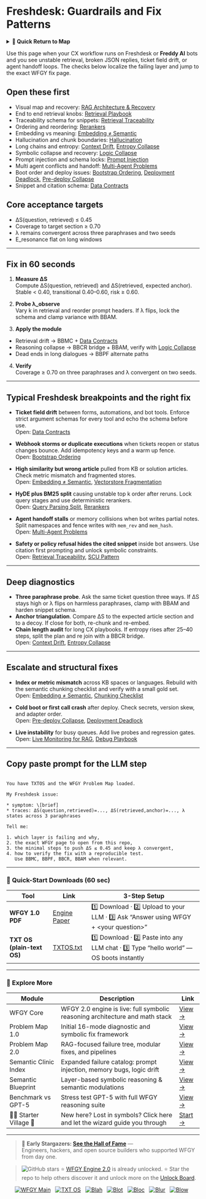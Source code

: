 # Freshdesk: Guardrails and Fix Patterns

<details>
  <summary><strong>🧭 Quick Return to Map</strong></summary>

<br>

  > You are in a sub-page of **Chatbots & CX**.  
  > To reorient, go back here:  
  >
  > - [**Chatbots & CX** — customer dialogue flows and conversational stability](./README.md)  
  > - [**WFGY Global Fix Map** — main Emergency Room, 300+ structured fixes](../README.md)  
  > - [**WFGY Problem Map 1.0** — 16 reproducible failure modes](../../README.md)  
  >
  > Think of this page as a desk within a ward.  
  > If you need the full triage and all prescriptions, return to the Emergency Room lobby.
</details>


Use this page when your CX workflow runs on Freshdesk or **Freddy AI** bots and you see unstable retrieval, broken JSON replies, ticket field drift, or agent handoff loops. The checks below localize the failing layer and jump to the exact WFGY fix page.

## Open these first
- Visual map and recovery: [RAG Architecture & Recovery](https://github.com/onestardao/WFGY/blob/main/ProblemMap/rag-architecture-and-recovery.md)
- End to end retrieval knobs: [Retrieval Playbook](https://github.com/onestardao/WFGY/blob/main/ProblemMap/retrieval-playbook.md)
- Traceability schema for snippets: [Retrieval Traceability](https://github.com/onestardao/WFGY/blob/main/ProblemMap/retrieval-traceability.md)
- Ordering and reordering: [Rerankers](https://github.com/onestardao/WFGY/blob/main/ProblemMap/rerankers.md)
- Embedding vs meaning: [Embedding ≠ Semantic](https://github.com/onestardao/WFGY/blob/main/ProblemMap/embedding-vs-semantic.md)
- Hallucination and chunk boundaries: [Hallucination](https://github.com/onestardao/WFGY/blob/main/ProblemMap/hallucination.md)
- Long chains and entropy: [Context Drift](https://github.com/onestardao/WFGY/blob/main/ProblemMap/context-drift.md), [Entropy Collapse](https://github.com/onestardao/WFGY/blob/main/ProblemMap/entropy-collapse.md)
- Symbolic collapse and recovery: [Logic Collapse](https://github.com/onestardao/WFGY/blob/main/ProblemMap/logic-collapse.md)
- Prompt injection and schema locks: [Prompt Injection](https://github.com/onestardao/WFGY/blob/main/ProblemMap/prompt-injection.md)
- Multi agent conflicts and handoff: [Multi-Agent Problems](https://github.com/onestardao/WFGY/blob/main/ProblemMap/Multi-Agent_Problems.md)
- Boot order and deploy issues: [Bootstrap Ordering](https://github.com/onestardao/WFGY/blob/main/ProblemMap/bootstrap-ordering.md), [Deployment Deadlock](https://github.com/onestardao/WFGY/blob/main/ProblemMap/deployment-deadlock.md), [Pre-deploy Collapse](https://github.com/onestardao/WFGY/blob/main/ProblemMap/predeploy-collapse.md)
- Snippet and citation schema: [Data Contracts](https://github.com/onestardao/WFGY/blob/main/ProblemMap/data-contracts.md)

## Core acceptance targets
- ΔS(question, retrieved) ≤ 0.45  
- Coverage to target section ≥ 0.70  
- λ remains convergent across three paraphrases and two seeds  
- E_resonance flat on long windows

---

## Fix in 60 seconds

1) **Measure ΔS**  
   Compute ΔS(question, retrieved) and ΔS(retrieved, expected anchor).  
   Stable < 0.40, transitional 0.40–0.60, risk ≥ 0.60.

2) **Probe λ_observe**  
   Vary k in retrieval and reorder prompt headers. If λ flips, lock the schema and clamp variance with BBAM.

3) **Apply the module**  
- Retrieval drift → BBMC + [Data Contracts](https://github.com/onestardao/WFGY/blob/main/ProblemMap/data-contracts.md)  
- Reasoning collapse → BBCR bridge + BBAM, verify with [Logic Collapse](https://github.com/onestardao/WFGY/blob/main/ProblemMap/logic-collapse.md)  
- Dead ends in long dialogues → BBPF alternate paths

4) **Verify**  
Coverage ≥ 0.70 on three paraphrases and λ convergent on two seeds.

---

## Typical Freshdesk breakpoints and the right fix

- **Ticket field drift** between forms, automations, and bot tools. Enforce strict argument schemas for every tool and echo the schema before use.  
  Open: [Data Contracts](https://github.com/onestardao/WFGY/blob/main/ProblemMap/data-contracts.md)

- **Webhook storms or duplicate executions** when tickets reopen or status changes bounce. Add idempotency keys and a warm up fence.  
  Open: [Bootstrap Ordering](https://github.com/onestardao/WFGY/blob/main/ProblemMap/bootstrap-ordering.md)

- **High similarity but wrong article** pulled from KB or solution articles. Check metric mismatch and fragmented stores.  
  Open: [Embedding ≠ Semantic](https://github.com/onestardao/WFGY/blob/main/ProblemMap/embedding-vs-semantic.md), [Vectorstore Fragmentation](https://github.com/onestardao/WFGY/blob/main/ProblemMap/patterns/pattern_vectorstore_fragmentation.md)

- **HyDE plus BM25 split** causing unstable top k order after reruns. Lock query stages and use deterministic rerankers.  
  Open: [Query Parsing Split](https://github.com/onestardao/WFGY/blob/main/ProblemMap/patterns/pattern_query_parsing_split.md), [Rerankers](https://github.com/onestardao/WFGY/blob/main/ProblemMap/rerankers.md)

- **Agent handoff stalls** or memory collisions when bot writes partial notes. Split namespaces and fence writes with `mem_rev` and `mem_hash`.  
  Open: [Multi-Agent Problems](https://github.com/onestardao/WFGY/blob/main/ProblemMap/Multi-Agent_Problems.md)

- **Safety or policy refusal hides the cited snippet** inside bot answers. Use citation first prompting and unlock symbolic constraints.  
  Open: [Retrieval Traceability](https://github.com/onestardao/WFGY/blob/main/ProblemMap/retrieval-traceability.md), [SCU Pattern](https://github.com/onestardao/WFGY/blob/main/ProblemMap/patterns/pattern_symbolic_constraint_unlock.md)

---

## Deep diagnostics

- **Three paraphrase probe**. Ask the same ticket question three ways. If ΔS stays high or λ flips on harmless paraphrases, clamp with BBAM and harden snippet schema.  
- **Anchor triangulation**. Compare ΔS to the expected article section and to a decoy. If close for both, re-chunk and re-embed.  
- **Chain length audit** for long CX playbooks. If entropy rises after 25–40 steps, split the plan and re join with a BBCR bridge.  
  Open: [Context Drift](https://github.com/onestardao/WFGY/blob/main/ProblemMap/context-drift.md), [Entropy Collapse](https://github.com/onestardao/WFGY/blob/main/ProblemMap/entropy-collapse.md)

---

## Escalate and structural fixes

- **Index or metric mismatch** across KB spaces or languages. Rebuild with the semantic chunking checklist and verify with a small gold set.  
  Open: [Embedding ≠ Semantic](https://github.com/onestardao/WFGY/blob/main/ProblemMap/embedding-vs-semantic.md), [Chunking Checklist](https://github.com/onestardao/WFGY/blob/main/ProblemMap/chunking-checklist.md)

- **Cold boot or first call crash** after deploy. Check secrets, version skew, and adapter order.  
  Open: [Pre-deploy Collapse](https://github.com/onestardao/WFGY/blob/main/ProblemMap/predeploy-collapse.md), [Deployment Deadlock](https://github.com/onestardao/WFGY/blob/main/ProblemMap/deployment-deadlock.md)

- **Live instability** for busy queues. Add live probes and regression gates.  
  Open: [Live Monitoring for RAG](https://github.com/onestardao/WFGY/blob/main/ProblemMap/ops/live_monitoring_rag.md), [Debug Playbook](https://github.com/onestardao/WFGY/blob/main/ProblemMap/ops/debug_playbook.md)

---

## Copy paste prompt for the LLM step

```

You have TXTOS and the WFGY Problem Map loaded.

My Freshdesk issue:

* symptom: \[brief]
* traces: ΔS(question,retrieved)=..., ΔS(retrieved,anchor)=..., λ states across 3 paraphrases

Tell me:

1. which layer is failing and why,
2. the exact WFGY page to open from this repo,
3. the minimal steps to push ΔS ≤ 0.45 and keep λ convergent,
4. how to verify the fix with a reproducible test.
   Use BBMC, BBPF, BBCR, BBAM when relevant.

```

---

### 🔗 Quick-Start Downloads (60 sec)

| Tool | Link | 3-Step Setup |
|------|------|--------------|
| **WFGY 1.0 PDF** | [Engine Paper](https://github.com/onestardao/WFGY/blob/main/I_am_not_lizardman/WFGY_All_Principles_Return_to_One_v1.0_PSBigBig_Public.pdf) | 1️⃣ Download · 2️⃣ Upload to your LLM · 3️⃣ Ask “Answer using WFGY + \<your question>” |
| **TXT OS (plain-text OS)** | [TXTOS.txt](https://github.com/onestardao/WFGY/blob/main/OS/TXTOS.txt) | 1️⃣ Download · 2️⃣ Paste into any LLM chat · 3️⃣ Type “hello world” — OS boots instantly |

---

### 🧭 Explore More

| Module                | Description                                              | Link     |
|-----------------------|----------------------------------------------------------|----------|
| WFGY Core             | WFGY 2.0 engine is live: full symbolic reasoning architecture and math stack | [View →](https://github.com/onestardao/WFGY/tree/main/core/README.md) |
| Problem Map 1.0       | Initial 16-mode diagnostic and symbolic fix framework    | [View →](https://github.com/onestardao/WFGY/tree/main/ProblemMap/README.md) |
| Problem Map 2.0       | RAG-focused failure tree, modular fixes, and pipelines   | [View →](https://github.com/onestardao/WFGY/blob/main/ProblemMap/rag-architecture-and-recovery.md) |
| Semantic Clinic Index | Expanded failure catalog: prompt injection, memory bugs, logic drift | [View →](https://github.com/onestardao/WFGY/blob/main/ProblemMap/SemanticClinicIndex.md) |
| Semantic Blueprint    | Layer-based symbolic reasoning & semantic modulations   | [View →](https://github.com/onestardao/WFGY/tree/main/SemanticBlueprint/README.md) |
| Benchmark vs GPT-5    | Stress test GPT-5 with full WFGY reasoning suite         | [View →](https://github.com/onestardao/WFGY/tree/main/benchmarks/benchmark-vs-gpt5/README.md) |
| 🧙‍♂️ Starter Village 🏡 | New here? Lost in symbols? Click here and let the wizard guide you through | [Start →](https://github.com/onestardao/WFGY/blob/main/StarterVillage/README.md) |

---

> 👑 **Early Stargazers: [See the Hall of Fame](https://github.com/onestardao/WFGY/tree/main/stargazers)** —  
> Engineers, hackers, and open source builders who supported WFGY from day one.

> <img src="https://img.shields.io/github/stars/onestardao/WFGY?style=social" alt="GitHub stars"> ⭐ [WFGY Engine 2.0](https://github.com/onestardao/WFGY/blob/main/core/README.md) is already unlocked. ⭐ Star the repo to help others discover it and unlock more on the [Unlock Board](https://github.com/onestardao/WFGY/blob/main/STAR_UNLOCKS.md).

<div align="center">

[![WFGY Main](https://img.shields.io/badge/WFGY-Main-red?style=flat-square)](https://github.com/onestardao/WFGY)
&nbsp;
[![TXT OS](https://img.shields.io/badge/TXT%20OS-Reasoning%20OS-orange?style=flat-square)](https://github.com/onestardao/WFGY/tree/main/OS)
&nbsp;
[![Blah](https://img.shields.io/badge/Blah-Semantic%20Embed-yellow?style=flat-square)](https://github.com/onestardao/WFGY/tree/main/OS/BlahBlahBlah)
&nbsp;
[![Blot](https://img.shields.io/badge/Blot-Persona%20Core-green?style=flat-square)](https://github.com/onestardao/WFGY/tree/main/OS/BlotBlotBlot)
&nbsp;
[![Bloc](https://img.shields.io/badge/Bloc-Reasoning%20Compiler-blue?style=flat-square)](https://github.com/onestardao/WFGY/tree/main/OS/BlocBlocBloc)
&nbsp;
[![Blur](https://img.shields.io/badge/Blur-Text2Image%20Engine-navy?style=flat-square)](https://github.com/onestardao/WFGY/tree/main/OS/BlurBlurBlur)
&nbsp;
[![Blow](https://img.shields.io/badge/Blow-Game%20Logic-purple?style=flat-square)](https://github.com/onestardao/WFGY/tree/main/OS/BlowBlowBlow)
&nbsp;
</div>
